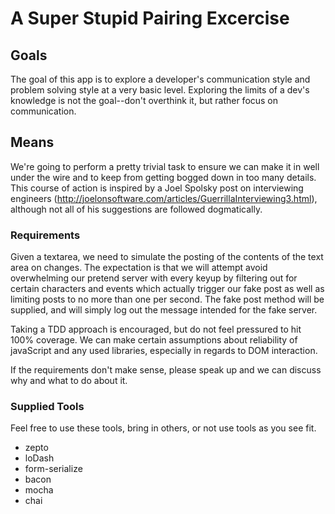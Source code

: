 # A Super Stupid Pairing Excercise

## Goals

The goal of this app is to explore a developer's communication style and problem solving style at a very basic level. Exploring the limits of a dev's knowledge is not the goal--don't overthink it, but rather focus on communication.

## Means

We're going to perform a pretty trivial task to ensure we can make it in well under the wire and to keep from getting bogged down in too many details. This course of action is inspired by a Joel Spolsky post on interviewing engineers (http://joelonsoftware.com/articles/GuerrillaInterviewing3.html), although not all of his suggestions are followed dogmatically.

### Requirements

Given a textarea, we need to simulate the posting of the contents of the text area on changes. The expectation is that we will attempt avoid overwhelming our pretend server with every keyup by filtering out for certain characters and events which actually trigger our fake post as well as limiting posts to no more than one per second. The fake post method will be supplied, and will simply log out the message intended for the fake server.

Taking a TDD approach is encouraged, but do not feel pressured to hit 100% coverage. We can make certain assumptions about reliability of javaScript and any used libraries, especially in regards to DOM interaction.

If the requirements don't make sense, please speak up and we can discuss why and what to do about it.

### Supplied Tools

Feel free to use these tools, bring in others, or not use tools as you see fit.

+  zepto
+  loDash
+  form-serialize
+  bacon
+  mocha
+  chai